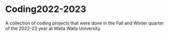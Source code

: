 # Coding2022-2023
A collection of coding projects that were done in the Fall and Winter quarter of the 2022-23 year at Walla Walla University.
 
